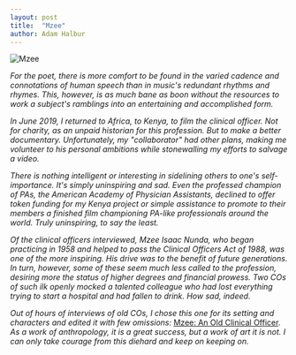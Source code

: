 ```yaml
---
layout: post
title:  "Mzee"
author: Adam Halbur
---
```


![Mzee](https://live.staticflickr.com/65535/48237439306_6f3c836bf9_k.jpg)

*For the poet, there is more comfort to be found in the varied cadence and connotations of human speech than in music's redundant rhythms and rhymes. This, however, is as much bane as boon without the resources to work a subject's ramblings into an entertaining and accomplished form.*  

*In June 2019, I returned to Africa, to Kenya, to film the clinical officer. Not for charity, as an unpaid historian for this profession. But to make a better documentary. Unfortunately, my "collaborator" had other plans, making me volunteer to his personal ambitions while stonewalling my efforts to salvage a video.*  

*There is nothing intelligent or interesting in sidelining others to one's self-importance. It's simply uninspiring and sad. Even the professed champion of PAs, the American Academy of Physician Assistants, declined to offer token funding for my Kenya project or simple assistance to promote to their members a finished film championing PA-like professionals around the world. Truly uninspiring, to say the least.*  

*Of the clinical officers interviewed, Mzee Isaac Nunda, who began practicing in 1958 and helped to pass the Clinical Officers Act of 1988, was one of the more inspiring. His drive was to the benefit of future generations. In turn, however, some of these seem much less called to the profession, desiring more the status of higher degrees and financial prowess. Two COs of such ilk openly mocked a talented colleague who had lost everything trying to start a hospital and had fallen to drink. How sad, indeed.*  

*Out of hours of interviews of old COs, I chose this one for its setting and characters and edited it with few omissions:* [Mzee: An Old Clinical Officer][mzee-link]. *As a work of anthropology, it is a great success, but a work of art it is not. I can only take courage from this diehard and keep on keeping on.*

[mzee-link]: https://www.youtube.com/watch?v=yXVwwqXvVNw&feature=youtu.be
